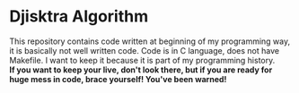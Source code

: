 # Djisktra Algorithm

This repository contains code written at beginning of my programming way, it is basically not well written code. Code is in C language, does not have Makefile. I want to keep it because it is part of my programming history.
<br><b>If you want to keep your live, don't look there, but if you are ready for huge mess in code, brace yourself! You've been warned!<b>
